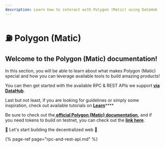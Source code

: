 ```yaml
---
description: Learn how to interact with Polygon (Matic) using DataHub
---
```


# ⛽ Polygon \(Matic\)

## Welcome to the Polygon \(Matic\) documentation! <a id="welcome-to-the-polkadot-documentation"></a>

In this section, you will be able to learn about what makes Polygon \(Matic\) special and how you can leverage available tools to build amazing products!

You can then get started with the available RPC & REST APIs we support [**via DataHub**](https://datahub.figment.io/sign_up?service=matic).

Last but not least, if you are looking for guidelines or simply some inspiration, check out available tutorials on [**Learn**](https://learn.figment.io/protocols/polygon)\*\*\*\*

Be sure to check out the[ **official Polygon \(Matic\) documentation**](https://docs.matic.network/docs/develop/getting-started)**,** and if you need tokens to build on testnet, you can check out the [**link here**](https://faucet.matic.network/).

🚀 Let's start building the decentralized web 🚀[    
](https://learn.figment.io/network-documentation/polkadot/polkadot-101)

{% page-ref page="rpc-and-rest-api.md" %}

